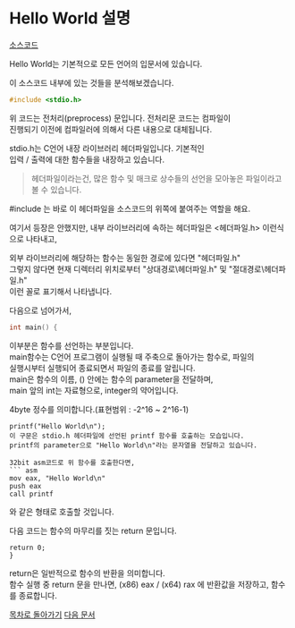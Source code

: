 # Hello World 설명

[소스코드](https://github.com/Nighthom/Files/blob/main/Study/C/src/Hello%20World.c)   

Hello World는 기본적으로 모든 언어의 입문서에 있습니다.     

이 소스코드 내부에 있는 것들을 분석해보겠습니다.   

```C
#include <stdio.h>
```

위 코드는 전처리(preprocess) 문입니다. 전처리문 코드는 컴파일이    
진행되기 이전에 컴파일러에 의해서 다른 내용으로 대체됩니다.

stdio.h는 C언어 내장 라이브러리 헤더파일입니다. 기본적인   
입력 / 출력에 대한 함수들을 내장하고 있습니다.

> 헤더파일이라는건, 많은 함수 및 매크로 상수들의 선언을 모아놓은 파일이라고 볼 수 있습니다.

\#include 는 바로 이 헤더파일을 소스코드의 위쪽에 붙여주는 역할을 해요.

여기서 등장은 안했지만, 내부 라이브러리에 속하는 헤더파일은 <헤더파일.h> 이런식으로 나타내고,

외부 라이브러리에 해당하는 함수는 동일한 경로에 있다면 "헤더파일.h"    
그렇지 않다면 현재 디렉터리 위치로부터 "상대경로\헤더파일.h" 및 "절대경로\헤더파일.h"   
이런 꼴로 표기해서 나타냅니다.   

다음으로 넘어가서,  
```C
int main() {
```
이부분은 함수를 선언하는 부분입니다.  
main함수는 C언어 프로그램이 실행될 때 주축으로 돌아가는 함수로, 파일의  
실행시부터 실행되어 종료되면서 파일의 종료를 알립니다.  
main은 함수의 이름, () 안에는 함수의 parameter을 전달하며,  
main 앞의 int는 자료형으로, integer의 약어입니다.  

4byte 정수를 의미합니다.(표현범위 : -2^16 ~ 2^16-1) 

```
printf("Hello World\n");
이 구문은 stdio.h 헤더파일에 선언된 printf 함수를 호출하는 모습입니다.  
printf의 parameter으로 "Hello World\n"라는 문자열을 전달하고 있습니다.  

32bit asm코드로 위 함수를 호출한다면,
``` asm
mov eax, "Hello World\n"  
push eax  
call printf  
```
와 같은 형태로 호출할 것입니다.

다음 코드는 함수의 마무리를 짓는 return 문입니다.

```
return 0;
}
```
 
return은 일반적으로 함수의 반환을 의미합니다.   
함수 실행 중 return 문을 만나면, 
(x86) eax / (x64) rax
에 반환값을 저장하고, 함수를 종료합니다.

[목차로 돌아가기](https://github.com/Nighthom/Files/tree/main/Study/C)
[다음 문서](https://github.com/Nighthom/Files/tree/main/Study/C/lesson/%EA%B8%B0%EB%B3%B8%EC%9D%B4%EB%A1%A0)
